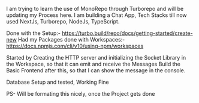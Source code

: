 I am trying to learn the use of MonoRepo through Turborepo and will be updating my Process here. I am building a Chat App, Tech Stacks till now used 
NextJs, Turborepo, NodeJs, TypeScript.

Done with the Setup:- https://turbo.build/repo/docs/getting-started/create-new
Had my Packages done with Workspaces:- https://docs.npmjs.com/cli/v10/using-npm/workspaces

Started by Creating the HTTP server and initializing the Socket Library in the Workspace, so that it can emit and receive the Messages 
Build the Basic Frontend after this, so that I can show the message in the console.

Database Setup and tested, Working Fine



PS- Will be formating this nicely, once the Project gets done
